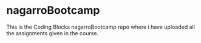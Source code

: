 # nagarroBootcamp
This is the Coding Blocks nagarroBootcamp repo where i have uploaded all the assignments given in the course.
